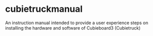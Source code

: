 cubietruckmanual
================

An instruction manual intended to provide a user experience steps on installing the hardware and software of Cubieboard3 (Cubietruck)
